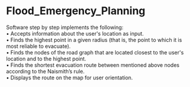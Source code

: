 # Flood_Emergency_Planning

Software step by step implements the following: <br>
• Accepts information about the user's location as input. <br>
• Finds the highest point in a given radius (that is, the point to which it is most reliable to
evacuate). <br>
• Finds the nodes of the road graph that are located closest to the user's location and to the
highest point. <br>
• Finds the shortest evacuation route between mentioned above nodes according to the
Naismith’s rule. <br>
• Displays the route on the map for user orientation. <br>

